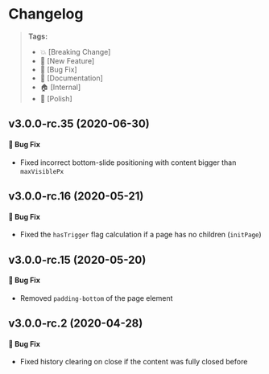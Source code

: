 Changelog
=========

> **Tags:**
> - :boom:       [Breaking Change]
> - :rocket:     [New Feature]
> - :bug:        [Bug Fix]
> - :memo:       [Documentation]
> - :house:      [Internal]
> - :nail_care:  [Polish]

## v3.0.0-rc.35 (2020-06-30)

#### :bug: Bug Fix

* Fixed incorrect bottom-slide positioning with content bigger than `maxVisiblePx`

## v3.0.0-rc.16 (2020-05-21)

#### :bug: Bug Fix

* Fixed the `hasTrigger` flag calculation if a page has no children (`initPage`)

## v3.0.0-rc.15 (2020-05-20)

#### :bug: Bug Fix

* Removed `padding-bottom` of the page element

## v3.0.0-rc.2 (2020-04-28)

#### :bug: Bug Fix

* Fixed history clearing on close if the content was fully closed before
